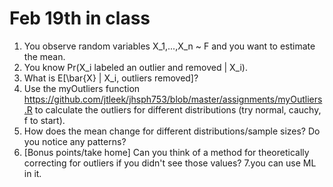 Feb 19th in class
========

1. You observe random variables X_1,...,X_n ~ F and you want to estimate the mean. 
2. You know Pr(X_i labeled an outlier and removed | X_i). 
3. What is E[\bar{X} | X_i, outliers removed]?
4. Use the myOutliers function https://github.com/jtleek/jhsph753/blob/master/assignments/myOutliers.R to calculate
the outliers for different distributions (try normal, cauchy, f to start).
5. How does the mean change for different distributions/sample sizes? Do you notice any patterns?
6. [Bonus points/take home] Can you think of a method for theoretically correcting for outliers if you didn't see those values?
7.you can use ML in it.
